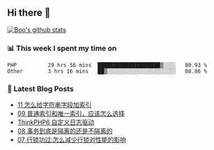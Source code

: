 ## Hi there 👋

[![Boo's github stats](https://github-readme-stats.vercel.app/api?username=0xAiKang)](https://github.com/anuraghazra/github-readme-stats)

<!-- [![Most Used Langs](https://github-readme-stats.vercel.app/api/top-langs/?username=0xAiKang)](https://github.com/anuraghazra/github-readme-stats) -->

### 📊 This week I spent my time on
<!--START_SECTION:waka-->

```text
PHP          29 hrs 56 mins  ████████████████████▒░░░░   80.93 %
Other        3 hrs 16 mins   ██▒░░░░░░░░░░░░░░░░░░░░░░   08.86 %
```

<!--END_SECTION:waka-->

### 📕 Latest Blog Posts
<!-- BLOG-POST-LIST:START -->
- [11 怎么给字符串字段加索引](https://www.0x2beace.com/how-to-add-an-index-to-a-string-field/)
- [09 普通索引和唯一索引，应该怎么选择](https://www.0x2beace.com/how-to-choose-common-index-and-unique-index/)
- [ThinkPHP6 自定义日志驱动](https://www.0x2beace.com/thinkphp6-custom-log-driver/)
- [08 事务到底是隔离的还是不隔离的](https://www.0x2beace.com/is-the-transaction-isolated-or-not/)
- [07 行锁功过:怎么减少行锁对性能的影响](https://www.0x2beace.com/row-lock-merits-and-demerits-how-to-reduce-the-impact-of-row-locks-on-performance/)
<!-- BLOG-POST-LIST:END -->

